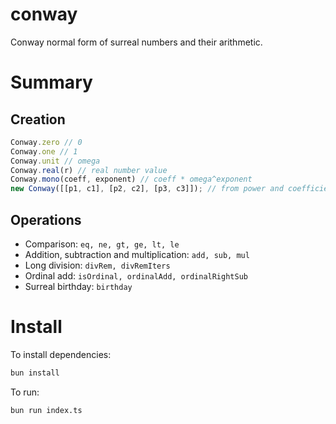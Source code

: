 # conway

Conway normal form of surreal numbers and their arithmetic.

# Summary

## Creation

```typescript
Conway.zero // 0
Conway.one // 1
Conway.unit // omega
Conway.real(r) // real number value
Conway.mono(coeff, exponent) // coeff * omega^exponent
new Conway([[p1, c1], [p2, c2], [p3, c3]]); // from power and coefficient array
```

## Operations

- Comparison: `eq, ne, gt, ge, lt, le`
- Addition, subtraction and multiplication: `add, sub, mul`
- Long division: `divRem, divRemIters`
- Ordinal add: `isOrdinal, ordinalAdd, ordinalRightSub`
- Surreal birthday: `birthday`

# Install

To install dependencies:

```bash
bun install
```

To run:

```bash
bun run index.ts
```
